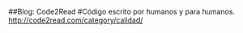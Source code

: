 ##Blog: Code2Read
#Código escrito por humanos y para humanos.
http://code2read.com/category/calidad/
